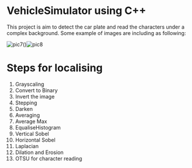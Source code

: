 # VehicleSimulator using C++

This project is aim to detect the car plate and read the characters under a complex background. 
Some example of images are including as following:

![pic7](https://user-images.githubusercontent.com/85697619/203473974-7dce6a0e-0b70-4de8-803e-44e16a16e520.jpg)()![pic8](https://user-images.githubusercontent.com/85697619/203473976-62ee2df0-00ca-4fcc-a51c-19ad57345689.jpg)

# Steps for localising
1. Grayscaling
2. Convert to Binary
3. Invert the image
4. Stepping 
5. Darken
6. Averaging
7. Average Max
8. EqualiseHistogram
9. Vertical Sobel
10. Horizontal Sobel
11. Laplacian 
12. Dilation and Erosion
13. OTSU for character reading
